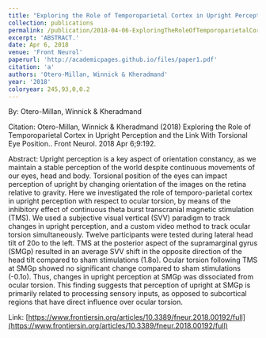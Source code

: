 ```yaml
---
title: "Exploring the Role of Temporoparietal Cortex in Upright Perception and the Link With Torsional Eye Position."
collection: publications
permalink: /publication/2018-04-06-ExploringTheRoleOfTemporoparietalCortexInUprightPerceptionAndTh
excerpt: 'ABSTRACT.'
date: Apr 6, 2018
venue: 'Front Neurol'
paperurl: 'http://academicpages.github.io/files/paper1.pdf'
citation: 'a'
authors: 'Otero-Millan, Winnick & Kheradmand'
year: '2018'
coloryear: 245,93,0,0.2
---
```


By: Otero-Millan, Winnick & Kheradmand

Citation: Otero-Millan, Winnick & Kheradmand (2018) Exploring the Role of Temporoparietal Cortex in Upright Perception and the Link With Torsional Eye Position.. Front Neurol. 2018 Apr 6;9:192. 

Abstract: Upright perception is a key aspect of orientation constancy, as we maintain a stable perception of the world despite continuous movements of our eyes, head and body. Torsional position of the eyes can impact perception of upright by changing orientation of the images on the retina relative to gravity. Here we investigated the role of temporo-parietal cortex in upright perception with respect to ocular torsion, by means of the inhibitory effect of continuous theta burst transcranial magnetic stimulation (TMS). We used a subjective visual vertical (SVV) paradigm to track changes in upright perception, and a custom video method to track ocular torsion simultaneously. Twelve participants were tested during lateral head tilt of 20o to the left. TMS at the posterior aspect of the supramarginal gyrus (SMGp) resulted in an average SVV shift in the opposite direction of the head tilt compared to sham stimulations (1.8o). Ocular torsion following TMS at SMGp showed no significant change compared to sham stimulations (-0.1o). Thus, changes in upright perception at SMGp was dissociated from ocular torsion. This finding suggests that perception of upright at SMGp is primarily related to processing sensory inputs, as opposed to subcortical regions that have direct influence over ocular torsion.

Link: [https://www.frontiersin.org/articles/10.3389/fneur.2018.00192/full](https://www.frontiersin.org/articles/10.3389/fneur.2018.00192/full)

